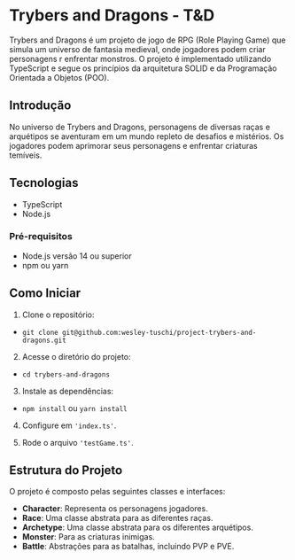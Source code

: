# Trybers and Dragons - T&D

Trybers and Dragons é um projeto de jogo de RPG (Role Playing Game) que simula um universo de fantasia medieval, onde jogadores podem criar personagens r enfrentar monstros. 
O projeto é implementado utilizando TypeScript e segue os princípios da arquitetura SOLID e da Programação Orientada a Objetos (POO).

## Introdução

No universo de Trybers and Dragons, personagens de diversas raças e arquétipos se aventuram em um mundo repleto de desafios e mistérios. Os jogadores podem aprimorar seus personagens e enfrentar criaturas temíveis.

## Tecnologias

- TypeScript
- Node.js

### Pré-requisitos

- Node.js versão 14 ou superior
- npm ou yarn
  
## Como Iniciar
  
1. Clone o repositório:
- ``` git clone git@github.com:wesley-tuschi/project-trybers-and-dragons.git ```

2. Acesse o diretório do projeto:
- ```cd trybers-and-dragons```

3. Instale as dependências:
- ```npm install``` ou ```yarn install```

4. Configure em ```'index.ts'```.

5. Rode o arquivo ```'testGame.ts'```.


## Estrutura do Projeto

O projeto é composto pelas seguintes classes e interfaces:

- **Character**: Representa os personagens jogadores.
- **Race**: Uma classe abstrata para as diferentes raças.
- **Archetype**: Uma classe abstrata para os diferentes arquétipos.
- **Monster**: Para as criaturas inimigas.
- **Battle**: Abstrações para as batalhas, incluindo PVP e PVE.
